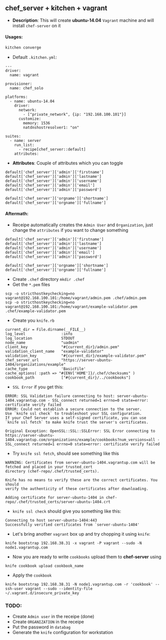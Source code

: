 ## chef_server + kitchen + vagrant
- **Description**: This will create **ubuntu-14.04** `Vagrant` machine and will install `chef-server` on it

#### Usages:
```bash
kitchen converge
```
* Default `.kitchen.yml`:
```
---
driver:
  name: vagrant

provisioner:
  name: chef_solo

platforms:
  - name: ubuntu-14.04
    driver:
      network:
        - ["private_network", {ip: "192.168.100.101"}]
      customize:
        memory: 1536
        natdnshostresolver1: "on"

suites:
  - name: server
    run_list:
      - recipe[chef_server::default]
    attributes:
```

- **Attributes**: Couple of attributes which you can toggle
```
default['chef_server']['admin']['firstname']
default['chef_server']['admin']['lastname']
default['chef_server']['admin']['username']
default['chef_server']['admin']['email']
default['chef_server']['admin']['password']
```
```
default['chef_server']['orgname']['shortname']
default['chef_server']['orgname']['fullname']
```
#### Aftermath:
* Receipe automatically creates the `Admin User` and `Organization`, just change the `attributes` if you want to change something
```
default['chef_server']['admin']['firstname']
default['chef_server']['admin']['lastname']
default['chef_server']['admin']['username']
default['chef_server']['admin']['email']
default['chef_server']['admin']['password']
```
```
default['chef_server']['orgname']['shortname']
default['chef_server']['orgname']['fullname']
```
* Create `.chef` directory `mkdir .chef`
* Get the `*.pem` files
```
scp -o stricthostkeychecking=no vagrant@192.168.100.101:/home/vagrant/admin.pem .chef/admin.pem
scp -o stricthostkeychecking=no vagrant@192.168.100.101:/home/vagrant/example-validator.pem .chef/example-validator.pem
```

* Create you `knife.rb`

```
current_dir = File.dirname(__FILE__)
log_level                :info
log_location             STDOUT
node_name                "uadmin"
client_key               "#{current_dir}/admin.pem"
validation_client_name   "example-validator"
validation_key           "#{current_dir}/example-validator.pem"
chef_server_url          "https://server-ubuntu-1404/organizations/example"
cache_type               'BasicFile'
cache_options( :path => "#{ENV['HOME']}/.chef/checksums" )
cookbook_path            ["#{current_dir}/../cookbooks"]
```
* `SSL Error` if you get this:
```
ERROR: SSL Validation failure connecting to host: server-ubuntu-1404.vagrantup.com - SSL_connect returned=1 errno=0 state=error: certificate verify failed
ERROR: Could not establish a secure connection to the server.
Use `knife ssl check` to troubleshoot your SSL configuration.
If your Chef Server uses a self-signed certificate, you can use
`knife ssl fetch` to make knife trust the server's certificates.

Original Exception: OpenSSL::SSL::SSLError: SSL Error connecting to https://server-ubuntu-1404.vagrantup.com/organizations/example/cookbooks?num_versions=all - SSL_connect returned=1 errno=0 state=error: certificate verify failed
```
* Try `knife ssl fetch`, should see something like this
```
WARNING: Certificates from server-ubuntu-1404.vagrantup.com will be fetched and placed in your trusted_cert
directory (chef-repo/.chef/trusted_certs).

Knife has no means to verify these are the correct certificates. You should
verify the authenticity of these certificates after downloading.

Adding certificate for server-ubuntu-1404 in chef-repo/.chef/trusted_certs/server-ubuntu-1404.crt
```
* `knife ssl check` should give you something like this:
```
Connecting to host server-ubuntu-1404:443
Successfully verified certificates from `server-ubuntu-1404'
```
* Let's bring another `vagrant` box up and try chopping it using `knife`:
```
knife bootstrap 192.168.38.31 -x vagrant -P vagrant --sudo -N node1.vagrantup.com
```
* Now you are ready to write `cookbooks` upload them to **chef-server** using
```
knife cookbook upload cookbook_name
```
* Apply the `cookbook`
```
knife bootstrap 192.168.38.31 -N node1.vagrantup.com -r 'cookbook' --ssh-user vagrant --sudo --identity-file  ~/.vagrant.d/insecure_private_key
```
### TODO:
   * Create `Admin user` in the receipe (done)
   * Create `ORGANIZATION` in the receipe
   * Put the password in `databag`
   * Generate the `knife` configuration for workstation


